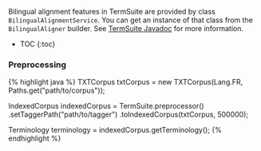 Bilingual alignment features in TermSuite are provided by class `BilingualAlignmentService`. You can get an instance of that class from the `BilingualAligner` builder. See [TermSuite Javadoc](http://www.javadoc.io/doc/fr.univ-nantes.termsuite/termsuite-core/{{site.termsuite.version}}) for more information.  

* TOC
{:toc}


### Preprocessing

{% highlight java %}
TXTCorpus txtCorpus = new TXTCorpus(Lang.FR, Paths.get("path/to/corpus"));

IndexedCorpus indexedCorpus = TermSuite.preprocessor()
  .setTaggerPath("path/to/tagger")
  .toIndexedCorpus(txtCorpus, 500000);

Terminology terminology =  indexedCorpus.getTerminology();
{% endhighlight %}
